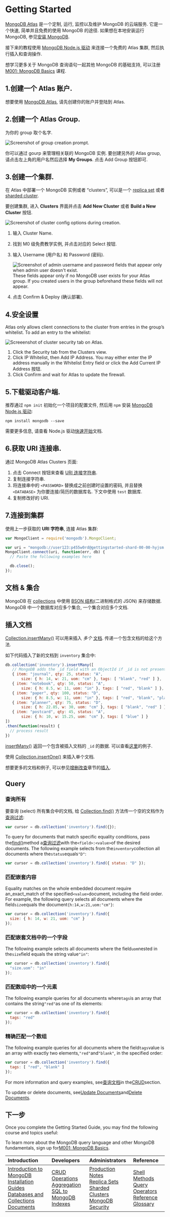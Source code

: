 # Getting Started

[MongoDB Atlas](https://cloud.mongodb.com/?jmp=docs) 是一个定制, 运行, 监控以及维护 MongoDB 的云端服务. 它是一个快速, 简单并且免费的使用 MongoDB 的途径. 如果想在本地安装运行 MongoDB, 参见[安装 MongoDB](https://docs.mongodb.com/manual/installation/#tutorial-installation).

接下来的教程使用 [MongoDB Node.js 驱动](http://mongodb.github.io/node-mongodb-native/2.2/) 来连接一个免费的 Atlas 集群, 然后执行插入和查询操作.

想学习更多关于 MongoDB 查询语句一起其他 MongoDB 的基础支持, 可以注册 [M001: MongoDB Basics](https://university.mongodb.com/courses/M001/about) 课程.

## 1.创建一个 Atlas 账户.

想要使用 [MongoDB Atlas](https://cloud.mongodb.com/?jmp=docs), 请先创建你的账户并登陆到 Atlas.

## 2.创建一个 Atlas Group.

为你的 group 取个名字.

![](https://docs.mongodb.com/manual/_images/atlas-create-group.png "Screenshot of group creation prompt.")

你可以通过 gourp 来管理相关联的 MongoDB 实例. 要创建另外的 Atlas group, 请点击左上角的用户名然后选择 **My Groups**. 点击 Add Group 按钮即可.

## 3.创建一个集群.

在 Atlas 中部署一个 MongoDB 实例或者 “clusters”, 可以是一个 [replica set](https://docs.mongodb.com/manual/reference/glossary/#term-replica-set) 或者 [sharded cluster](https://docs.mongodb.com/manual/reference/glossary/#term-sharded-cluster).

要创建集群, 进入 **Clusters** 界面并点击 **Add New Cluster** 或者 **Build a New Cluster** 按钮.

![](https://docs.mongodb.com/manual/_images/atlas-create-cluster.png "Screenshot of cluster config options during creation.")

1. 输入 Cluster Name.

2. 找到 M0 级免费教学实例, 并点击对应的 Select 按钮.

3. 输入 Username (用户名) 和 Password (密码).

   ![](https://docs.mongodb.com/manual/_images/atlas-create-cluster-add-user.png "Screenshot of admin username and password fields that appear only when admin user doesn&apos;t exist.")  
   These fields appear only if no MongoDB user exists for your Atlas group. If you created users in the group beforehand these fields will not appear.

4. 点击 Confirm & Deploy (确认部署).

## 4.安全设置

Atlas only allows client connections to the cluster from entries in the group’s whitelist. To add an entry to the whitelist:

![](https://docs.mongodb.com/manual/_images/atlas-setup-cluster-security.png "Screeenshot of cluster security tab on Atlas.")

1. Click the Security tab from the Clusters view.
2. Click IP Whitelist, then Add IP Address. You may either enter the IP address manually in the
   Whitelist Entry field or click the Add Current IP Address 按钮.
3. Click Confirm and wait for Atlas to update the firewall.

## 5.下载驱动客户端.

推荐通过 `npm init` 初始化一个项目的配置文件, 然后用 `npm` 安装 [MongoDB Node.js 驱动](http://mongodb.github.io/node-mongodb-native/2.2/):

```
npm install mongodb --save
```

需要更多信息, 请查看 Node.js 驱动[快速开始](http://mongodb.github.io/node-mongodb-native/2.2/installation-guide/installation-guide/)文档.

## 6.获取 URI 连接串.

通过 MongoDB Atlas Clusters 页面:

1. 点击 Connect 按钮来查看 [URI 连接字符串](https://docs.mongodb.com/manual/reference/connection-string/#mongodb-uri).
2. 复制连接字符串.
3. 将连接串中的 `<PASSWORD>` 替换成之前创建时设置的密码, 并且替换
   `<DATABASE>` 为你要连接/简历的数据库名. 下文中使用 `test` 数据库.
4. 复制修改好的 URI.

## 7.连接到集群

使用上一步获取的 **URI 字符串**, 连接 Atlas 集群:

```js
var MongoClient = require('mongodb').MongoClient;

var uri = "mongodb://user123:p455w0rd@gettingstarted-shard-00-00-hyjsm.mongodb.net:27017,gettingstarted-shard-00-01-hyjsm.mongodb.net:27017,gettingstarted-shard-00-02-hyjsm.mongodb.net:27017/test?ssl=true&replicaSet=GettingStarted-shard-0&authSource=admin";
MongoClient.connect(uri, function(err, db) {
  // Paste the following examples here

  db.close();
});
```

## 文档 & 集合

MongoDB 在 [collections](https://docs.mongodb.com/manual/reference/glossary/#term-collection) 中使用 [BSON 结构](https://docs.mongodb.com/manual/core/document/#bson-document-format)\(二进制格式的 JSON\) 来存储数据. MongoDB 中一个数据库对应多个集合, 一个集合对应多个文档.

## 插入文档

[Collection.insertMany\(\)](http://mongodb.github.io/node-mongodb-native/2.2/api/Collection.html#insertMany) 可以用来插入 _多个_ [文档](https://docs.mongodb.com/manual/core/document/#bson-document-format). 传递一个包含文档的给这个方法.

如下代码插入了新的文档到 `inventory` 集合中:


```js
db.collection('inventory').insertMany([
   // MongoDB adds the _id field with an ObjectId if _id is not present
   { item: "journal", qty: 25, status: "A",
       size: { h: 14, w: 21, uom: "cm" }, tags: [ "blank", "red" ] },
   { item: "notebook", qty: 50, status: "A",
       size: { h: 8.5, w: 11, uom: "in" }, tags: [ "red", "blank" ] },
   { item: "paper", qty: 100, status: "D",
       size: { h: 8.5, w: 11, uom: "in" }, tags: [ "red", "blank", "plain" ] },
   { item: "planner", qty: 75, status: "D",
       size: { h: 22.85, w: 30, uom: "cm" }, tags: [ "blank", "red" ] },
   { item: "postcard", qty: 45, status: "A",
       size: { h: 10, w: 15.25, uom: "cm" }, tags: [ "blue" ] }
])
.then(function(result) {
  // process result
})
```

[insertMany\(\)](http://mongodb.github.io/node-mongodb-native/2.2/api/Collection.html#insertMany) 返回一个包含被插入文档的 `_id` 的数据. 可以查看[这里](https://docs.mongodb.com/manual/reference/method/db.collection.insertMany/#insertmany-examples)的例子.

使用 [Collection.insertOne\(\)](http://mongodb.github.io/node-mongodb-native/2.2/api/Collection.html#insertOne) 来插入单个文档.

想要更多的文档和例子, 可以参见[增删改查](/crud/)章节的[插入](/crud/insert.html).

## Query

### 查询所有

要查询 (select) 所有集合中的文档, 给 [Collection.find\(\)](http://mongodb.github.io/node-mongodb-native/2.2/api/Collection.html#find) 方法传一个空的文档作为[查询过滤](https://docs.mongodb.com/manual/core/document/#document-query-filter):


```js
var cursor = db.collection('inventory').find({});
```

To query for documents that match specific equality conditions, pass the[find\(\)](http://mongodb.github.io/node-mongodb-native/2.2/api/Collection.html#find)method a[查询过滤](https://docs.mongodb.com/manual/core/document/#document-query-filter)with the`<field>:<value>`of the desired documents. The following example selects from the`inventory`collection all documents where the`status`equals`"D"`:


```js
var cursor = db.collection('inventory').find({ status: "D" });
```

### 匹配嵌套内容

Equality matches on the whole embedded document require an\_exact\_match of the specified`<value>`document, including the field order. For example, the following query selects all documents where the field`size`equals the document`{h:14,w:21,uom:"cm"}`:


```js
var cursor = db.collection('inventory').find({ 
  size: { h: 14, w: 21, uom: "cm" }
});
```

### 匹配嵌套文档中的一个字段

The following example selects all documents where the field`uom`nested in the`size`field equals the string value`"in"`:


```js
var cursor = db.collection('inventory').find({ 
  "size.uom": "in"
});
```

### 匹配数组中的一个元素

The following example queries for all documents where`tags`is an array that contains the string`"red"`as one of its elements:


```js
var cursor = db.collection('inventory').find({ 
  tags: "red"
});
```

### 精确匹配一个数组

The following example queries for all documents where the field`tags`value is an array with exactly two elements,`"red"`and`"blank"`, in the specified order:


```js
var cursor = db.collection('inventory').find({ 
  tags: [ "red", "blank" ]
});
```

For more information and query examples, see[查询文档](https://docs.mongodb.com/manual/tutorial/query-documents/#read-operations-queries)in the[CRUD](https://docs.mongodb.com/manual/crud/#crud)section.

To update or delete documents, see[Update Documents](https://docs.mongodb.com/manual/tutorial/update-documents/#write-op-update)and[Delete Documents](https://docs.mongodb.com/manual/tutorial/remove-documents/#write-op-delete).

## 下一步

Once you complete the Getting Started Guide, you may find the following course and topics useful:

To learn more about the MongoDB query language and other MongoDB fundamentals, sign up for[M001: MongoDB Basics](https://university.mongodb.com/courses/M001/about).

| Introduction | Developers | Administrators | Reference |
| :--- | :--- | :--- | :--- |
| [Introduction to MongoDB](https://docs.mongodb.com/manual/introduction/)<br>[Installation Guides](https://docs.mongodb.com/manual/installation/)<br>[Databases and Collections](https://docs.mongodb.com/manual/core/databases-and-collections/)<br>[Documents](https://docs.mongodb.com/manual/core/document/) | [CRUD Operations](https://docs.mongodb.com/manual/crud/)<br>[Aggregation](https://docs.mongodb.com/manual/aggregation/)<br>[SQL to MongoDB](https://docs.mongodb.com/manual/reference/sql-comparison/)<br>[Indexes](https://docs.mongodb.com/manual/indexes/) | [Production Notes](https://docs.mongodb.com/manual/administration/production-notes/)<br>[Replica Sets](https://docs.mongodb.com/manual/replication/)<br>[Sharded Clusters](https://docs.mongodb.com/manual/sharding/)<br>[MongoDB Security](https://docs.mongodb.com/manual/security/) | [Shell Methods](https://docs.mongodb.com/manual/reference/method/)<br>[Query Operators](https://docs.mongodb.com/manual/reference/operator/)<br>[Reference](https://docs.mongodb.com/manual/reference/)<br>[Glossary](https://docs.mongodb.com/manual/reference/glossary/) |



